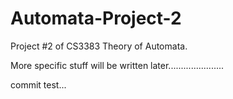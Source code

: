 # Automata-Project-2
Project #2 of CS3383 Theory of Automata.

More specific stuff will be written later......................

commit test...